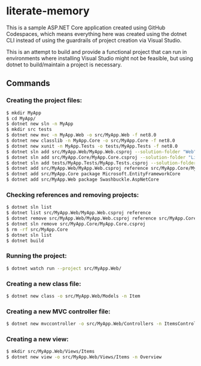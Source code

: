 # literate-memory

This is a sample ASP.NET Core application created using GitHub Codespaces, which means everything here was created using the dotnet CLI instead of using the guardrails of project creation via Visual Studio.

This is an attempt to build and provide a functional project that can run in environments where installing Visual Studio might not be feasible, but using dotnet to build/maintain a project is necessary.

## Commands

### Creating the project files:

```bash
$ mkdir MyApp
$ cd MyApp/
$ dotnet new sln -n MyApp
$ mkdir src tests
$ dotnet new mvc -n MyApp.Web -o src/MyApp.Web -f net8.0
$ dotnet new classlib -n MyApp.Core -o src/MyApp.Core -f net8.0
$ dotnet new xunit -n MyApp.Tests -o tests/MyApp.Tests -f net8.0
$ dotnet sln add src/MyApp.Web/MyApp.Web.csproj --solution-folder "Web"
$ dotnet sln add src/MyApp.Core/MyApp.Core.csproj --solution-folder "Libraries"
$ dotnet sln add tests/MyApp.Tests/MyApp.Tests.csproj --solution-folder "Tests"
$ dotnet add src/MyApp.Web/MyApp.Web.csproj reference src/MyApp.Core/MyApp.Core.csproj
$ dotnet add src/MyApp.Core package Microsoft.EntityFrameworkCore
$ dotnet add src/MyApp.Web package Swashbuckle.AspNetCore
```

### Checking references and removing projects:

```bash
$ dotnet sln list
$ dotnet list src/MyApp.Web/MyApp.Web.csproj reference
$ dotnet remove src/MyApp.Web/MyApp.Web.csproj reference src/MyApp.Core/MyApp.Core.csproj
$ dotnet sln remove src/MyApp.Core/MyApp.Core.csproj
$ rm -rf src/MyApp.Core
$ dotnet sln list
$ dotnet build
```

### Running the project:

```bash
$ dotnet watch run --project src/MyApp.Web/
```

### Creating a new class file:

```bash
$ dotnet new class -o src/MyApp.Web/Models -n Item
```

### Creating a new MVC controller file:

```bash
$ dotnet new mvccontroller -o src/MyApp.Web/Controllers -n ItemsController
```

### Creating a new view:

```bash
$ mkdir src/MyApp.Web/Views/Items
$ dotnet new view -o src/MyApp.Web/Views/Items -n Overview
```
